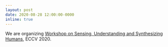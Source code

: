 ```yaml
---
layout: post
date: 2020-08-28 12:00:00-0000
inline: true
---
```


We are organizing <a href="https://sense-human.github.io/index_2020.html">Workshop on Sensing, Understanding and Synthesizing Humans</a>, ECCV 2020.
